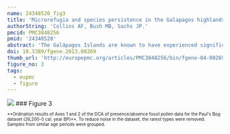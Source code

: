 ```yaml
---
name: 24348520_fig3
title: 'Microrefugia and species persistence in the Galapagos highlands: a 26,000-year paleoecological perspective.'
authorString: 'Collins AF, Bush MB, Sachs JP.'
pmcid: PMC3848256
pmid: '24348520'
abstract: 'The Galápagos Islands are known to have experienced significant drought during the Quaternary. The loss of mesophytic upland habitats has been suggested to underlie the relatively lower endemism of upland compared with lowland plant assemblages. A fossil pollen record spanning the last 26,000 years from an upland bog on Santa Cruz Island, revealed the persistent presence of highland pollen and spore types during the last glacial maximum and a millennial-scale series of droughts in the mid Holocene. The absence of lowland taxa and presence of mesic taxa led to the conclusion that the highland flora of the Galápagos persisted during both these periods. The resiliency of the highland flora of the Galápagos to long-term drought contradicts an earlier hypothesis that an extinction of highland taxa occurred during the last glacial maximum and that rapid Holocene speciation created the modern plant assemblage within the last 10,000 years. Based on the palynological data, we suggest that, even during the height of glacial and Holocene droughts, cool sea-surface temperatures and strong trade-wind activity would have promoted persistent ground level cloudiness that provided the necessary moisture inputs to maintain microrefugia for mesophytic plants. Although moist conditions were maintained, the lack of precipitation caused the loss of open water habitat during such events, and accounts for the known extinctions of species such as Azolla sp., and Elatine sp., while other moisture dependent taxa, i.e., Cyathea weatherbyana, persisted. '
doi: 10.3389/fgene.2013.00269
thumb_url: 'http://europepmc.org/articles/PMC3848256/bin/fgene-04-00269-g0003.gif'
figure_no: 3
tags:
  - eupmc
  - figure
---
```

<img src='http://europepmc.org/articles/PMC3848256/bin/fgene-04-00269-g0003.jpg' style='max-height: 300px'>
### Figure 3
<p style='font-size: 10px;'>**Ordination results of Axes 1 and 2 of the DCA of presence/absence fossil pollen data for the Paul's Bog dataset (26,200-0 cal. year BP)**. To reduce noise in the dataset, the rarest types were removed. Samples from similar age periods were grouped.</p>